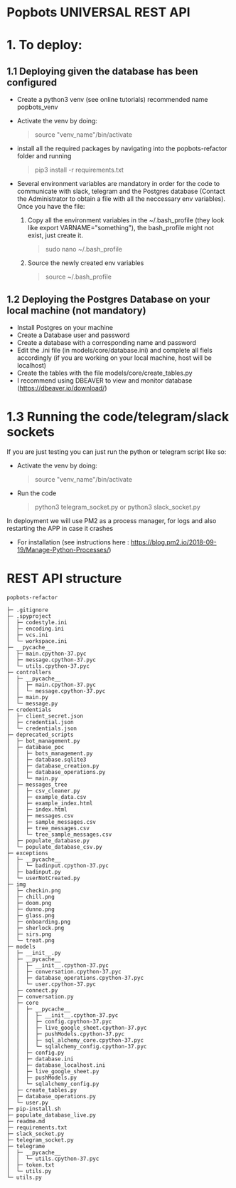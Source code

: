 # Popbots UNIVERSAL REST API  

# 1. To deploy:

## 1.1 Deploying given the database has been configured
- Create a python3 venv (see online tutorials) recommended name popbots_venv
- Activate the venv by doing: 
    > source "venv_name"/bin/activate
- install all the required packages by navigating into the popbots-refactor folder and running 
    > pip3 install -r requirements.txt

- Several environment variables are mandatory in order for the code to communicate with slack, telegram and the Postgres database (Contact the Administrator to obtain a file with all the neccessary env variables). Once you have the file:

    1. Copy all the environment variables in the ~/.bash_profile (they look like export VARNAME="something"), the bash_profile might not exist, just create it. 
        > sudo nano ~/.bash_profile 
    
    2. Source the newly created env variables 
        > source ~/.bash_profile 

## 1.2 Deploying the Postgres Database on your local machine (not mandatory)

- Install Postgres on your machine
- Create a Database user and password 
- Create a database with a corresponding name and password
- Edit the .ini file (in models/core/database.ini) and complete all fiels accordingly (if you are working on your local machine, host will be localhost) 
- Create the tables with the file models/core/create_tables.py
- I recommend using DBEAVER to view and monitor database (https://dbeaver.io/download/)

# 1.3 Running the code/telegram/slack sockets

If you are just testing you can just run the python or telegram script like so:
- Activate the venv by doing: 
    > source "venv_name"/bin/activate
- Run the code
    > python3 telegram_socket.py
    or
    > python3 slack_socket.py

In deployment we will use PM2 as a process manager, for logs and also restarting the APP in case it crashes

- For installation (see instructions here : https://blog.pm2.io/2018-09-19/Manage-Python-Processes/)



# REST API structure

```
popbots-refactor

├─ .gitignore
├─ .spyproject
│  ├─ codestyle.ini
│  ├─ encoding.ini
│  ├─ vcs.ini
│  └─ workspace.ini
├─ __pycache__
│  ├─ main.cpython-37.pyc
│  ├─ message.cpython-37.pyc
│  └─ utils.cpython-37.pyc
├─ controllers
│  ├─ __pycache__
│  │  ├─ main.cpython-37.pyc
│  │  └─ message.cpython-37.pyc
│  ├─ main.py
│  └─ message.py
├─ credentials
│  ├─ client_secret.json
│  ├─ credential.json
│  └─ credentials.json
├─ deprecated_scripts
│  ├─ bot_management.py
│  ├─ database_poc
│  │  ├─ bots_management.py
│  │  ├─ database.sqlite3
│  │  ├─ database_creation.py
│  │  ├─ database_operations.py
│  │  └─ main.py
│  ├─ messages_tree
│  │  ├─ csv_cleaner.py
│  │  ├─ example_data.csv
│  │  ├─ example_index.html
│  │  ├─ index.html
│  │  ├─ messages.csv
│  │  ├─ sample_messages.csv
│  │  ├─ tree_messages.csv
│  │  └─ tree_sample_messages.csv
│  ├─ populate_database.py
│  └─ populate_database_csv.py
├─ exceptions
│  ├─ __pycache__
│  │  └─ badinput.cpython-37.pyc
│  ├─ badinput.py
│  └─ userNotCreated.py
├─ img
│  ├─ checkin.png
│  ├─ chill.png
│  ├─ doom.png
│  ├─ dunno.png
│  ├─ glass.png
│  ├─ onboarding.png
│  ├─ sherlock.png
│  ├─ sirs.png
│  └─ treat.png
├─ models
│  ├─ __init__.py
│  ├─ __pycache__
│  │  ├─ __init__.cpython-37.pyc
│  │  ├─ conversation.cpython-37.pyc
│  │  ├─ database_operations.cpython-37.pyc
│  │  └─ user.cpython-37.pyc
│  ├─ connect.py
│  ├─ conversation.py
│  ├─ core
│  │  ├─ __pycache__
│  │  │  ├─ __init__.cpython-37.pyc
│  │  │  ├─ config.cpython-37.pyc
│  │  │  ├─ live_google_sheet.cpython-37.pyc
│  │  │  ├─ pushModels.cpython-37.pyc
│  │  │  ├─ sql_alchemy_core.cpython-37.pyc
│  │  │  └─ sqlalchemy_config.cpython-37.pyc
│  │  ├─ config.py
│  │  ├─ database.ini
│  │  ├─ database_localhost.ini
│  │  ├─ live_google_sheet.py
│  │  ├─ pushModels.py
│  │  └─ sqlalchemy_config.py
│  ├─ create_tables.py
│  ├─ database_operations.py
│  └─ user.py
├─ pip-install.sh
├─ populate_database_live.py
├─ readme.md
├─ requirements.txt
├─ slack_socket.py
├─ telegram_socket.py
├─ telegrame
│  ├─ __pycache__
│  │  └─ utils.cpython-37.pyc
│  ├─ token.txt
│  └─ utils.py
└─ utils.py

```